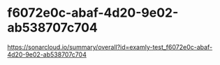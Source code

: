 # f6072e0c-abaf-4d20-9e02-ab538707c704
https://sonarcloud.io/summary/overall?id=examly-test_f6072e0c-abaf-4d20-9e02-ab538707c704
